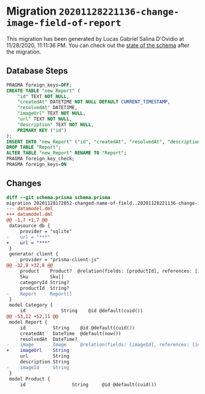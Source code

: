 # Migration `20201128221136-change-image-field-of-report`

This migration has been generated by Lucas Gabriel Salina D'Ovidio at 11/28/2020, 11:11:36 PM.
You can check out the [state of the schema](./schema.prisma) after the migration.

## Database Steps

```sql
PRAGMA foreign_keys=OFF;
CREATE TABLE "new_Report" (
    "id" TEXT NOT NULL,
    "createdAt" DATETIME NOT NULL DEFAULT CURRENT_TIMESTAMP,
    "resolvedAt" DATETIME,
    "imageUrl" TEXT NOT NULL,
    "url" TEXT NOT NULL,
    "description" TEXT NOT NULL,
    PRIMARY KEY ("id")
);
INSERT INTO "new_Report" ("id", "createdAt", "resolvedAt", "description", "url") SELECT "id", "createdAt", "resolvedAt", "description", "url" FROM "Report";
DROP TABLE "Report";
ALTER TABLE "new_Report" RENAME TO "Report";
PRAGMA foreign_key_check;
PRAGMA foreign_keys=ON
```

## Changes

```diff
diff --git schema.prisma schema.prisma
migration 20201128172852-changed-name-of-field..20201128221136-change-image-field-of-report
--- datamodel.dml
+++ datamodel.dml
@@ -1,7 +1,7 @@
 datasource db {
     provider = "sqlite"
-    url = "***"
+    url = "***"
 }
 generator client {
     provider = "prisma-client-js"
@@ -32,9 +32,8 @@
     product    Product?  @relation(fields: [productId], references: [id])
     Sku        Sku[]
     categoryId String?
     productId  String?
-    Report     Report[]
 }
 model Category {
     id             String    @id @default(cuid())
@@ -53,12 +52,11 @@
 model Report {
     id          String    @id @default(cuid())
     createdAt   DateTime  @default(now())
     resolvedAt  DateTime?
-    image       Image     @relation(fields: [imageId], references: [id])
+    imageUrl    String
     url         String
     description String
-    imageId     String
 }
 model Product {
     id                 String     @id @default(cuid())
```


